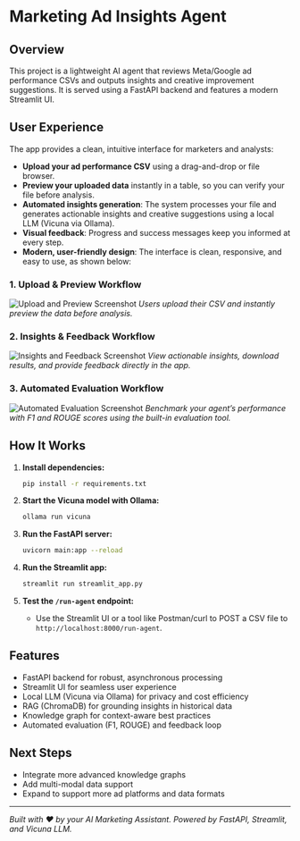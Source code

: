 # Marketing Ad Insights Agent

## Overview
This project is a lightweight AI agent that reviews Meta/Google ad performance CSVs and outputs insights and creative improvement suggestions. It is served using a FastAPI backend and features a modern Streamlit UI.

## User Experience

The app provides a clean, intuitive interface for marketers and analysts:

- **Upload your ad performance CSV** using a drag-and-drop or file browser.
- **Preview your uploaded data** instantly in a table, so you can verify your file before analysis.
- **Automated insights generation**: The system processes your file and generates actionable insights and creative suggestions using a local LLM (Vicuna via Ollama).
- **Visual feedback**: Progress and success messages keep you informed at every step.
- **Modern, user-friendly design**: The interface is clean, responsive, and easy to use, as shown below:

### 1. Upload & Preview Workflow
![Upload and Preview Screenshot](insights_upload.png)
*Users upload their CSV and instantly preview the data before analysis.*

### 2. Insights & Feedback Workflow
![Insights and Feedback Screenshot](insights_feedback.png)
*View actionable insights, download results, and provide feedback directly in the app.*

### 3. Automated Evaluation Workflow
![Automated Evaluation Screenshot](automated_evaluation.png)
*Benchmark your agent’s performance with F1 and ROUGE scores using the built-in evaluation tool.*

## How It Works

1. **Install dependencies:**
   ```bash
   pip install -r requirements.txt
   ```

2. **Start the Vicuna model with Ollama:**
   ```bash
   ollama run vicuna
   ```

3. **Run the FastAPI server:**
   ```bash
   uvicorn main:app --reload
   ```

4. **Run the Streamlit app:**
   ```bash
   streamlit run streamlit_app.py
   ```

5. **Test the `/run-agent` endpoint:**
   - Use the Streamlit UI or a tool like Postman/curl to POST a CSV file to `http://localhost:8000/run-agent`.

## Features
- FastAPI backend for robust, asynchronous processing
- Streamlit UI for seamless user experience
- Local LLM (Vicuna via Ollama) for privacy and cost efficiency
- RAG (ChromaDB) for grounding insights in historical data
- Knowledge graph for context-aware best practices
- Automated evaluation (F1, ROUGE) and feedback loop

## Next Steps
- Integrate more advanced knowledge graphs
- Add multi-modal data support
- Expand to support more ad platforms and data formats

---

*Built with ❤️ by your AI Marketing Assistant. Powered by FastAPI, Streamlit, and Vicuna LLM.* 
